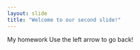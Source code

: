 ```yaml
---
layout: slide
title: "Welcome to our second slide!"
---
```

My homework
Use the left arrow to go back!
